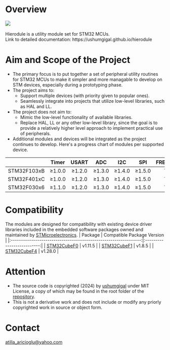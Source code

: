 Overview
========
<img src="https://raw.githubusercontent.com/ushumgigal/hierodule/main/hierodule.png" />
<br><br>Hierodule is a utility module set for STM32 MCUs.
<br>Link to detailed documentation: https://ushumgigal.github.io/hierodule

Aim and Scope of the Project
============================
- The primary focus is to put together a set of peripheral utility routines for STM32 MCUs to make it simpler and more managable to develop on STM devices, especially during a prototyping phase.
- The project aims to:
  - Support multiple devices (with priority given to popular ones).
  - Seamlessly integrate into projects that utilize low-level libraries, such as HAL and LL.
- The project does not aim to:
  - Mimic the low-level functionality of available libraries.
  - Replace HAL, LL or any other low-level library, since the goal is to provide a relatively higher level approach to implement practical use of peripherals.
- Additional modules and devices will be integrated as the project continues to develop. Here's a progress chart of modules per supported device.

|             |  Timer |  USART  |  ADC   |   I2C  |   SPI  |  FREERTOS  |  USB  |
|:-----------:|:------:|:-------:|:------:|:------:|:------:|:----------:|:-----:|
| STM32F103xB | ≥1.0.0 |  ≥1.2.0 | ≥1.3.0 | ≥1.4.0 | ≥1.5.0 |    TBA     |  WIP  |
| STM32F401xC | ≥1.0.0 |  ≥1.2.0 | ≥1.3.0 | ≥1.4.0 | ≥1.5.0 |    TBA     |  WIP  |
| STM32F030x6 | ≥1.1.0 |  ≥1.2.0 | ≥1.3.0 | ≥1.4.0 | ≥1.5.0 |    TBA     |  N/A  |

Compatibility
=============
The modules are designed for compatibility with existing device driver libraries included in the embedded software packages owned and maintained by [STMicroelectronics](https://github.com/STMicroelectronics).
|                            Package                               | Compatible Package Version |
|:----------------------------------------------------------------:|:--------------------------:|
| [STM32CubeF0](https://github.com/STMicroelectronics/STM32CubeF0) |          v1.11.5           |
| [STM32CubeF1](https://github.com/STMicroelectronics/STM32CubeF1) |          v1.8.5            |
| [STM32CubeF4](https://github.com/STMicroelectronics/STM32CubeF4) |          v1.28.0           |

Attention
=========
- The source code is copyrighted (2024) by [ushumgigal](https://github.com/ushumgigal) under MIT License, a copy of which may be found in the root folder of the [repository](https://github.com/ushumgigal/hierodule).
- This is not a derivative work and does not include or modify any priorly copyrighted work in source or object form.

Contact
=======
atilla_aricioglu@yahoo.com
